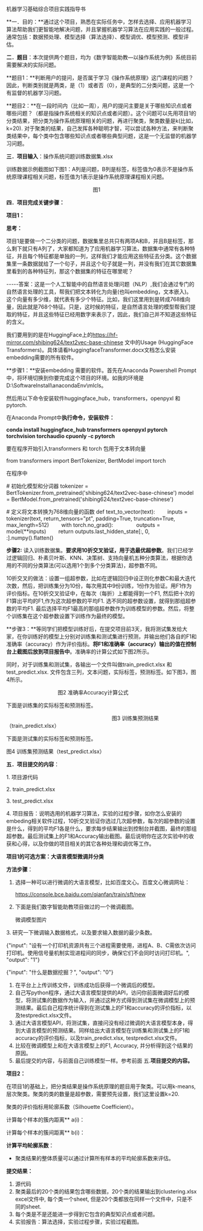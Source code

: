 机器学习基础综合项目实践指导书

**一．目的：**通过这个项目，熟悉在实际任务中，怎样去选择、应用机器学习算法帮助我们更智能地解决问题，并且掌握机器学习算法在应用实践的一般过程。通常包括：数据预处理、模型选择（算法选择）、模型调优、模型预测、模型评估。

**二．题目**：本次提供两个题目，均为《数字智能助教—以操作系统为例》系统目前需要解决的实际问题。

**题目1：**判断用户的提问，是否属于学习《操作系统原理》这门课程的问题？因此，判断类别就是两类，是（1）或者否（0），是典型的二分类问题，这是一个有监督的机器学习问题。

**题目2：**在一段时间内（比如一周），用户的提问主要是关于哪些知识点或者哪些问题？（都是指操作系统相关的知识点或者问题）。这个问题可以先用项目1的分类结果，把分类为操作系统原理相关的问题，再进行聚类，聚类数量是k(比如，k=20). 对于聚类的结果，自己发挥各种聪明才智，可以尝试各种方法，来判断聚类结果中，每个类中包含哪些知识点或者哪些典型问题，这是一个无监督的机器学习问题。

**三．项目输入**：操作系统问题训练数据集.xlsx

训练数据示例截图如下图1：A列是问题，B列是标签，标签值为0表示不是操作系统原理课程相关问题，标签值为1表示是操作系统原理课程相关问题。

`                                `图1

**四．项目完成关键步骤：**

**项目1：**

**思考：**

项目1是要做一个二分类的问题，数据集里总共只有两项A和B，并且B是标签，那么剩下就只有A列了，大家都知道为了应用机器学习算法，数据集中通常有各种特征，并且每个特征都是单独的一列，这样我们才能应用这些特征去分类。这个数据集里一条数据就给了一个句子，并且这个句子就是一列，并没有我们在其它数据集里看到的各种特征列，那这个数据集的特征在哪里呢？

-----答案：这是一个人工智能中的自然语言处理问题（NLP）,我们会通过专门的自然语言处理的工具，帮我们把文本转化为向量(也叫embedding，文本嵌入)。这个向量有多少维，就代表有多少个特征。比如，我们这里用到是转成768维向量，因此就是768个特征。只是，这时候的特征，是自然语言处理的模型帮我们提取的特征，并且这些特征已经用数字来表示了，因此，我们自己并不知道这些特征的含义。

我们要用到的是在HuggingFace上的<https://hf-mirror.com/shibing624/text2vec-base-chinese> 文中的Usage (HuggingFace Transformers)。具体请看HuggingfaceTransformer.docx文档怎么安装embedding需要的所有软件。

**步骤1：**安装embedding 需要的软件。首先在Anaconda Powershell Prompt中，将环境切换到你要完成这个项目的环境。如我的环境是D:\SoftwareInstall\anacondaEnv\mlcls。

然后用以下命令安装软件huggingface\_hub，transformers，openpyxl 和pytorch.

在Anaconda  Prompt中**执行命令，安装软件：**

**conda install huggingface\_hub transformers openpyxl pytorch torchvision torchaudio cpuonly -c pytorch**

要在程序开始引入transformers 和 torch 包用于文本转向量

from transformers import BertTokenizer, BertModel
import torch

在程序中

\# 初始化模型和分词器
tokenizer = BertTokenizer.from\_pretrained('shibing624/text2vec-base-chinese')
model = BertModel.from\_pretrained('shibing624/text2vec-base-chinese')

\# 定义将文本转换为768维向量的函数
def text\_to\_vector(text):
`    `inputs = tokenizer(text, return\_tensors="pt", padding=True, truncation=True, max\_length=512)
`    `with torch.no\_grad():
`        `outputs = model(\*\*inputs)
`    `return outputs.last\_hidden\_state[:, 0, :].numpy().flatten()


**步骤2:** 读入训练数据集。**要求用10折交叉验证，用于选最优超参数**。我们已经学过逻辑回归、朴素贝叶斯、KNN、决策树、支持向量机五种分类算法，根据你选用的不同的分类算法(可以选用1个到多个分类算法)，超参数不同。

10折交叉的做法：设置一组超参数，比如在逻辑回归中设正则化参数C和最大迭代次数，然后，把训练集分为10份，每次用其中9份训练，1份作为验证。用F1作为评价指标。在10折交叉验证中，在每次（每折）上都能得到一个F1, 然后把十次的F1算出平均的F1,作为这次超参数的平均F1. 选不同的超参数设置，就得到那组超参数的平均F1. 最后选择平均F1最高的那组超参数作为训练模型的参数。然后，将整个训练集在这个超参数设置下训练作为最终的模型。


**步骤3：**等同学们把模型训练好后，在提交项目前3天，我将测试集发给大家，在你训练好的模型上分别对训练集和测试集进行预测，并输出他们各自的F1和准确率（accuracy）作为评价指标。**将F1和准确率（accuracy）输出的值在控制台上截图后放到项目报告中**。准确率的计算公式如下图2所示。

同时，对于训练集和测试集，各输出一个文件叫做train\_predict.xlsx 和 test\_predict.xlsx. 文件包含三列，文本问题，实际标签，预测标签。如下图3，图4所示。

`                   `图2  准确率Accuracy计算公式


下面是训练集的实际标签和预测标签。

`                                       `图3 训练集预测结果（train\_predict.xlsx）

下面是测试集的实际标签和预测标签。

图4 训练集预测结果（test\_predict.xlsx）


**五．项目提交的内容**：

1\. 项目源代码

2\. train\_predict.xlsx

3\. test\_predict.xlsx

4\. 项目报告：说明选用的机器学习算法，实验的过程步骤，如你怎么安装的embeding相关软件过程，10折交叉验证你选过几次超参数，每次的超参数的设置是什么，得到的平均F1各是什么，要求每步结果输出到控制台并截图，最终的那组超参数。最后测试集上的F1和Accuracy输出截图。最后说明你在这次实验中的收获和心得，以及你做的项目相关的其它各种处理和调优等工作。

**项目1的可选方案：大语言模型微调并分类**

**方法步骤**：

1. 选择一种可以进行微调的大语言模型，比如百度文心。百度文心微调网址：

   <https://console.bce.baidu.com/qianfan/train/sft/new>

1. 下面是我们数字智能助教项目做过的一个微调截图。

   微调模型图片



3\. 研究一下微调输入数据格式，以及要求输入数据的最少条数。

{"input": "设有一个打印机资源共有三个进程需要使用，进程A、B、C需依次访问打印机。使用信号量机制实现进程间的同步，确保它们不会同时访问打印机。", "output": "1"}

{"input": "什么是数据挖掘？", "output": "0"}

1. 在平台上上传训练文件，训练成功后获得一个微调后的模型。
1. 自己写python程序，通过大语言模型提供的API，访问你前面微调好后的模型，将测试集的数据作为输入，并通过这种方式得到测试集在微调模型上的预测结果。最后自己程序统计得到在测试集上的F1和accuracy的评价指标，以及testpredict.xlsx文件。
1. 通过大语言模型API，将测试集，直接问没有经过微调的大语言模型本身，得到大语言模型的预测结果。同样给出大语言模型在训练集和测试集上的F1和accuracy的评价指标，以及train\_predict.xlsx, testpredict.xlsx文件。
1. 比较在微调模型上和在大语言模型上的F1, Accuracy, 并分析得到这个结果的原因。
1. 最后提交的内容，与前面自己训练模型一样。参考前面 五.**项目提交的内容。**



**项目2：**

在项目1的基础上，把分类结果是操作系统原理的题目用于聚类。可以用k-means, 层次聚类。聚类的类的数量是超参数，需要预先设置，我们这里设置k=20.

聚类的评价指标用轮廓系数（Silhouette Coefficient）。

计算每个样本的簇内距离** a(i)：

计算每个样本的簇间距离** b(i)：

**计算平均轮廓系数**：

- 聚类结果的整体质量可以通过计算所有样本的平均轮廓系数来评估。


**提交结果：**

1. 源代码
1. 聚类最后的20个类的结果包含哪些数据，20个类的结果输出到clustering.xlsx excel文件中, 每个类一个sheet, 但是20个类都放在同样一个文件中，只是不同的sheet.
1. 每个类是不是还能进一步得到它包含的典型知识点或者问题。
1. 实验报告：算法选择，实验过程步骤，实验过程截图。

